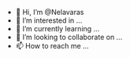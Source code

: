 - 👋 Hi, I’m @Nelavaras
- 👀 I’m interested in ...
- 🌱 I’m currently learning ...
- 💞️ I’m looking to collaborate on ...
- 📫 How to reach me ...

<!---
Nelavaras/Nelavaras is a ✨ special ✨ repository because its `README.md` (this file) appears on your GitHub profile.
You can click the Preview link to take a look at your changes.
--->
